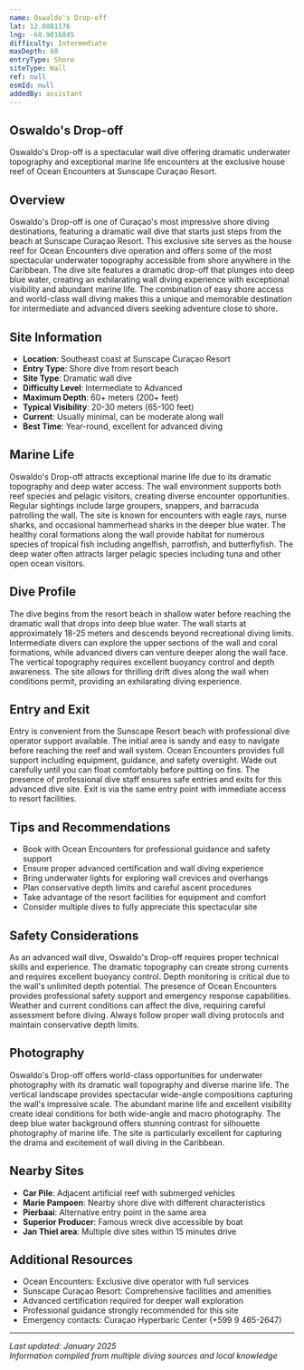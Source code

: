 ```yaml
---
name: Oswaldo's Drop-off
lat: 12.0881176
lng: -68.9016845
difficulty: Intermediate
maxDepth: 60
entryType: Shore
siteType: Wall
ref: null
osmId: null
addedBy: assistant
---
```


## Oswaldo's Drop-off

Oswaldo's Drop-off is a spectacular wall dive offering dramatic underwater topography and exceptional marine life encounters at the exclusive house reef of Ocean Encounters at Sunscape Curaçao Resort.

## Overview

Oswaldo's Drop-off is one of Curaçao's most impressive shore diving destinations, featuring a dramatic wall dive that starts just steps from the beach at Sunscape Curaçao Resort. This exclusive site serves as the house reef for Ocean Encounters dive operation and offers some of the most spectacular underwater topography accessible from shore anywhere in the Caribbean. The dive site features a dramatic drop-off that plunges into deep blue water, creating an exhilarating wall diving experience with exceptional visibility and abundant marine life. The combination of easy shore access and world-class wall diving makes this a unique and memorable destination for intermediate and advanced divers seeking adventure close to shore.

## Site Information

- **Location**: Southeast coast at Sunscape Curaçao Resort
- **Entry Type**: Shore dive from resort beach
- **Site Type**: Dramatic wall dive
- **Difficulty Level**: Intermediate to Advanced
- **Maximum Depth**: 60+ meters (200+ feet)
- **Typical Visibility**: 20-30 meters (65-100 feet)
- **Current**: Usually minimal, can be moderate along wall
- **Best Time**: Year-round, excellent for advanced diving

## Marine Life

Oswaldo's Drop-off attracts exceptional marine life due to its dramatic topography and deep water access. The wall environment supports both reef species and pelagic visitors, creating diverse encounter opportunities. Regular sightings include large groupers, snappers, and barracuda patrolling the wall. The site is known for encounters with eagle rays, nurse sharks, and occasional hammerhead sharks in the deeper blue water. The healthy coral formations along the wall provide habitat for numerous species of tropical fish including angelfish, parrotfish, and butterflyfish. The deep water often attracts larger pelagic species including tuna and other open ocean visitors.

## Dive Profile

The dive begins from the resort beach in shallow water before reaching the dramatic wall that drops into deep blue water. The wall starts at approximately 18-25 meters and descends beyond recreational diving limits. Intermediate divers can explore the upper sections of the wall and coral formations, while advanced divers can venture deeper along the wall face. The vertical topography requires excellent buoyancy control and depth awareness. The site allows for thrilling drift dives along the wall when conditions permit, providing an exhilarating diving experience.

## Entry and Exit

Entry is convenient from the Sunscape Resort beach with professional dive operator support available. The initial area is sandy and easy to navigate before reaching the reef and wall system. Ocean Encounters provides full support including equipment, guidance, and safety oversight. Wade out carefully until you can float comfortably before putting on fins. The presence of professional dive staff ensures safe entries and exits for this advanced dive site. Exit is via the same entry point with immediate access to resort facilities.

## Tips and Recommendations

- Book with Ocean Encounters for professional guidance and safety support
- Ensure proper advanced certification and wall diving experience
- Bring underwater lights for exploring wall crevices and overhangs
- Plan conservative depth limits and careful ascent procedures
- Take advantage of the resort facilities for equipment and comfort
- Consider multiple dives to fully appreciate this spectacular site

## Safety Considerations

As an advanced wall dive, Oswaldo's Drop-off requires proper technical skills and experience. The dramatic topography can create strong currents and requires excellent buoyancy control. Depth monitoring is critical due to the wall's unlimited depth potential. The presence of Ocean Encounters provides professional safety support and emergency response capabilities. Weather and current conditions can affect the dive, requiring careful assessment before diving. Always follow proper wall diving protocols and maintain conservative depth limits.

## Photography

Oswaldo's Drop-off offers world-class opportunities for underwater photography with its dramatic wall topography and diverse marine life. The vertical landscape provides spectacular wide-angle compositions capturing the wall's impressive scale. The abundant marine life and excellent visibility create ideal conditions for both wide-angle and macro photography. The deep blue water background offers stunning contrast for silhouette photography of marine life. The site is particularly excellent for capturing the drama and excitement of wall diving in the Caribbean.

## Nearby Sites

- **Car Pile**: Adjacent artificial reef with submerged vehicles
- **Marie Pampoen**: Nearby shore dive with different characteristics
- **Pierbaai**: Alternative entry point in the same area
- **Superior Producer**: Famous wreck dive accessible by boat
- **Jan Thiel area**: Multiple dive sites within 15 minutes drive

## Additional Resources

- Ocean Encounters: Exclusive dive operator with full services
- Sunscape Curaçao Resort: Comprehensive facilities and amenities
- Advanced certification required for deeper wall exploration
- Professional guidance strongly recommended for this site
- Emergency contacts: Curaçao Hyperbaric Center (+599 9 465-2647)

---

*Last updated: January 2025*  
*Information compiled from multiple diving sources and local knowledge*